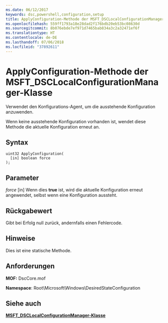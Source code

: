 ```yaml
---
ms.date: 06/12/2017
keywords: dsc,powershell,configuration,setup
title: ApplyConfiguration-Methode der MSFT_DSCLocalConfigurationManager-Klasse
ms.openlocfilehash: 559ff1793a18e28dad2f176bdb20eb53bc08630d
ms.sourcegitcommit: 8b076ebde7ef971d7465bab834a3c2a32471ef6f
ms.translationtype: HT
ms.contentlocale: de-DE
ms.lasthandoff: 07/06/2018
ms.locfileid: "37892611"
---
```

# <a name="applyconfiguration-method-of-the-msftdsclocalconfigurationmanager-class"></a>ApplyConfiguration-Methode der MSFT_DSCLocalConfigurationManager-Klasse

Verwendet den Konfigurations-Agent, um die ausstehende Konfiguration anzuwenden.

Wenn keine ausstehende Konfiguration vorhanden ist, wendet diese Methode die aktuelle Konfiguration erneut an.

## <a name="syntax"></a>Syntax

```mof
uint32 ApplyConfiguration(
  [in] boolean force
);
```

## <a name="parameters"></a>Parameter

*force* \[in\] Wenn dies **true** ist, wird die aktuelle Konfiguration erneut angewendet, selbst wenn eine Konfiguration aussteht.

## <a name="return-value"></a>Rückgabewert

Gibt bei Erfolg null zurück, andernfalls einen Fehlercode.

## <a name="remarks"></a>Hinweise

Dies ist eine statische Methode.

## <a name="requirements"></a>Anforderungen

**MOF:** DscCore.mof

**Namespace**: Root\Microsoft\Windows\DesiredStateConfiguration

## <a name="see-also"></a>Siehe auch

[**MSFT_DSCLocalConfigurationManager-Klasse**](msft-dsclocalconfigurationmanager.md)
